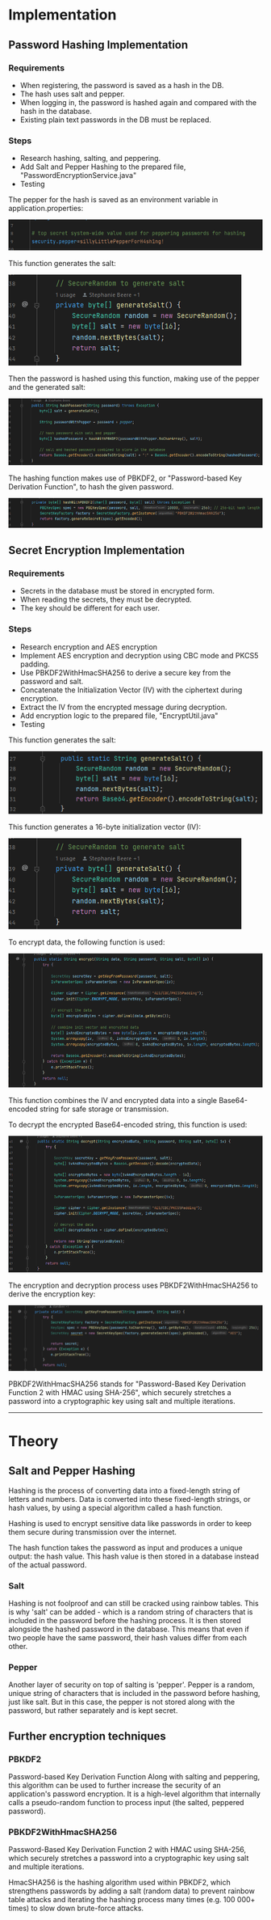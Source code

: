 # Implementation

## Password Hashing Implementation

### Requirements

- When registering, the password is saved as a hash in the DB.
- The hash uses salt and pepper.
- When logging in, the password is hashed again and compared with the hash in the database.
- Existing plain text passwords in the DB must be replaced.

### Steps

- Research hashing, salting, and peppering.
- Add Salt and Pepper Hashing to the prepared file, "PasswordEncryptionService.java"
- Testing


The pepper for the hash is saved as an environment variable in application.properties:

![pepper](pepper.png "Pepper")

This function generates the salt:

![salt](generateSalt.png "Function to generate the salt")

Then the password is hashed using this function, making use of the pepper and the generated salt:

![hash](hashPassword.png "Function to hash the password")

The hashing function makes use of PBKDF2, or "Password-based Key Derivation Function", to hash the given password.

![PBKDF2](PBKDF2.png "PBKDF2 algorithm")

## Secret Encryption Implementation

### Requirements

- Secrets in the database must be stored in encrypted form.
- When reading the secrets, they must be decrypted.
- The key should be different for each user.

### Steps

- Research encryption and AES encryption
- Implement AES encryption and decryption using CBC mode and PKCS5 padding.
- Use PBKDF2WithHmacSHA256 to derive a secure key from the password and salt.
- Concatenate the Initialization Vector (IV) with the ciphertext during encryption.
- Extract the IV from the encrypted message during decryption.
- Add encryption logic to the prepared file, "EncryptUtil.java"
- Testing


This function generates the salt:

![salt](saltt.png "Function to generate the salt")

This function generates a 16-byte initialization vector (IV):

![salt](generateSalt.png "Function to generate the salt")

To encrypt data, the following function is used:

![encrypt](encrypt.png "Function to encrypt the secret")

This function combines the IV and encrypted data into a single Base64-encoded string for safe storage or transmission.

To decrypt the encrypted Base64-encoded string, this function is used:

![decrypt](decrypt.png "Function to decrypt the secret")

The encryption and decryption process uses PBKDF2WithHmacSHA256 to derive the encryption key:

![keyFromPW](keyFromPW.png "Function to derive the the key")

PBKDF2WithHmacSHA256 stands for "Password-Based Key Derivation Function 2 with HMAC using SHA-256", which securely stretches a password into a cryptographic key using salt and multiple iterations.



---

# Theory

## Salt and Pepper Hashing

Hashing is the process of converting data into a fixed-length string of letters and numbers. Data is converted into these fixed-length strings, or hash values, by using a special algorithm called a hash function.

Hashing is used to encrypt sensitive data like passwords in order to keep them secure during transmission over the internet.

The hash function takes the password as input and produces a unique output: the hash value. This hash value is then stored in a database instead of the actual password.

### Salt

Hashing is not foolproof and can still be cracked using rainbow tables. This is why 'salt' can be added - which is a random string of characters that is included in the password before the hashing process. It is then stored alongside the hashed password in the database. This means that even if two people have the same password, their hash values differ from each other.

### Pepper

Another layer of security on top of salting is 'pepper'. Pepper is a random, unique string of characters that is included in the password before hashing, just like salt. But in this case, the pepper is not stored along with the password, but rather separately and is kept secret.


## Further encryption techniques
### PBKDF2
Password-based Key Derivation Function Along with salting and peppering, this algorithm can be used to further increase the security of an application's password encryption. It is a high-level algorithm that internally calls a pseudo-random function to process input (the salted, peppered password).

### PBKDF2WithHmacSHA256
Password-Based Key Derivation Function 2 with HMAC using SHA-256, which securely stretches a password into a cryptographic key using salt and multiple iterations.

HmacSHA256 is the hashing algorithm used within PBKDF2, which strengthens passwords by adding a salt (random data) to prevent rainbow table attacks and iterating the hashing process many times (e.g. 100 000+ times) to slow down brute-force attacks.



